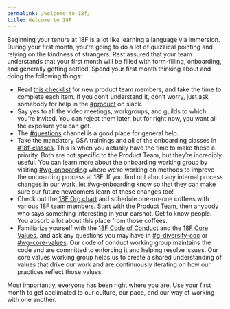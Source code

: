 ```yaml
---
permalink: /welcome-to-18f/
title: Welcome to 18F
---
```


Beginning your tenure at 18F is a lot like learning a language via immersion. During your first month, you’re going to do a lot of quizzical pointing and relying on the kindness of strangers. Rest assured that your team understands that your first month will be filled with form-filling, onboarding, and generally getting settled. Spend your first month thinking about and doing the following things:

-   Read [this checklist](https://github.com/18F/onboarding-documents/blob/master/Checklists/team-based-checklists/product-new-hire-checklist.md) for new product team members, and take the time to complete each item. If you don’t understand it, don’t worry, just ask somebody for help in the [#product](https://gsa-tts.slack.com/messages/product) on slack.
-   Say yes to all the video meetings, workgroups, and guilds to which you’re invited. You can reject them later, but for right now, you want all the exposure you can get. 
-   The [#questions](https://gsa-tts.slack.com/messages/questions/) channel is a good place for general help.
-   Take the mandatory GSA trainings and all of the onboarding classes in [#18f-classes](https://gsa-tts.slack.com/messages/18f-classes/). This is when you actually have the time to make these a priority. Both are not specific to the Product Team, but they’re incredibly useful. You can learn more about the onboarding working group by visiting [#wg-onboarding](https://gsa-tts.slack.com/messages/wg-onboarding/) where we’re working on methods to improve the onboarding process at 18F. If you find out about any internal process changes in our work, let [#wg-onboarding](https://gsa-tts.slack.com/messages/wg-onboarding/) know so that they can make sure our future newcomers learn of these changes too!
-   Check out the [18F Org chart](https://docs.google.com/presentation/d/1kM5YWcvlHBZpQNTpGefmtbfxTV866u935qrdpj7HrJE/edit) and schedule one-on-one coffees with various 18F team members. Start with the Product Team, then anybody who says something interesting in your earshot. Get to know people. You absorb a lot about this place from those coffees. 
-   Familiarize yourself with the [18F Code of Conduct](https://github.com/18F/code-of-conduct/blob/master/code-of-conduct.md) and the [18F Core Values](https://github.com/18F/core-values/tree/18f-pages/pages), and ask any questions you may have in [#g-diversity-coc](https://gsa-tts.slack.com/messages/g-diversity-coc/) or [#wg-core-values](https://gsa-tts.slack.com/messages/wg-core-values/). Our code of conduct working group maintains the code and are committed to enforcing it and helping resolve issues. Our core values working group helps us to create a shared understanding of values that drive our work and are continuously iterating on how our practices reflect those values.

Most importantly, everyone has been right where you are. Use your first month to get acclimated to our culture, our pace, and our way of working with one another. 
